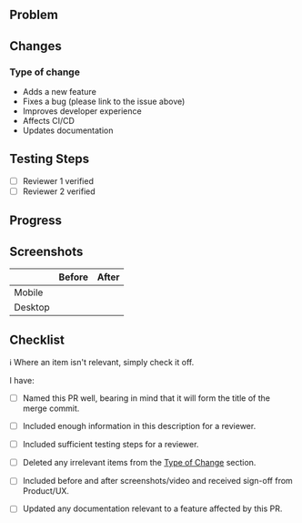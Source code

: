 ## Problem

<!--
- Make your reasons easy to understand. Write it for people outside your team.
- Please don't only link to a JIRA ticket, these can be deleted.

To learn how to link this PR to a GitHub issue, see https://docs.github.com/en/issues/tracking-your-work-with-issues/linking-a-pull-request-to-an-issue#linking-a-pull-request-to-an-issue-using-a-keyword
-->

## Changes

<!--
- Start by summarising the PR with a short paragraph.
- Next, list the main changes that have been made, perhaps using bullet points.
- Where the fine detail of an implementation may not be self-explanatory to a reviewer, consider adding your own comments inline to the PR.
-->

### Type of change

- Adds a new feature
- Fixes a bug (please link to the issue above)
- Improves developer experience
- Affects CI/CD
- Updates documentation

## Testing Steps

<!--
1. Open your browser and visit the PR environment
2.
3.
-->

- [ ] Reviewer 1 verified
- [ ] Reviewer 2 verified

## Progress

<!--
- Use task syntax "- [ ] <task-description> " to track progress. For example:

- [ ] Implement <feature-name>
- [ ] Add unit tests
- [ ] Update documentation
-->

## Screenshots

|         | Before | After |
| ------- | ------ | ----- |
| Mobile  |        |       |
| Desktop |        |       |

## Checklist

ℹ️ Where an item isn't relevant, simply check it off.

I have:

- [ ] Named this PR well, bearing in mind that it will form the title of the merge commit.
- [ ] Included enough information in this description for a reviewer.
- [ ] Included sufficient testing steps for a reviewer.
- [ ] Deleted any irrelevant items from the [Type of Change](#type-of-change) section.
- [ ] Included before and after screenshots/video and received sign-off from Product/UX.
- [ ] Updated any documentation relevant to a feature affected by this PR.


